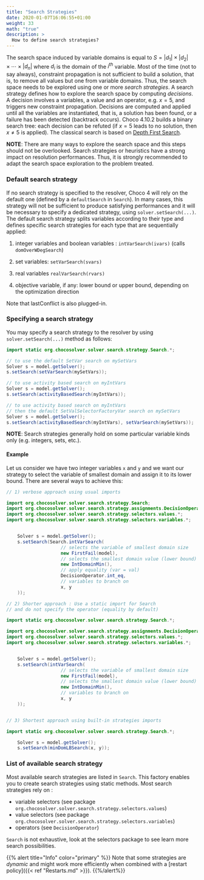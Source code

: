 ```yaml
---
title: "Search Strategies"
date: 2020-01-07T16:06:55+01:00
weight: 33
math: "true"
description: >
  How to define search strategies?
---
```


The search space induced by variable domains is equal to $S=|d_1|\times|d_2|\times\cdots\times|d_n|$ where $d_i$ is the domain of the $i^{th}$ variable.
Most of the time (not to say always), constraint propagation is not sufficient to build a solution, that is, to remove all values but one from variable domains.
Thus, the search space needs to be explored using one or more *search strategies*.
A search strategy defines how to explore the search space by computing *decisions*.
A decision involves a variables, a value and an operator, e.g. $x = 5$, and triggers new constraint propagation.
Decisions are computed and applied until all the variables are instantiated, that is, a solution has been found, or a failure has been detected (backtrack occurs).
Choco 4.10.2 builds a binary search tree: each decision can be refuted (if $x = 5$ leads to no solution, then $x \neq 5$ is applied).
The classical search is based on [Depth First Search](http://en.wikipedia.org/wiki/Depth-first_search).

**NOTE**: There are many ways to explore the search space and this steps should not be overlooked.
Search strategies or heuristics have a strong impact on resolution performances.
Thus, it is strongly recommended to adapt the search space exploration to the problem treated.

### Default search strategy

If no search strategy is specified to the resolver, Choco 4 will rely on the default one (defined by a `defaultSearch` in `Search`).
In many cases, this strategy will not be sufficient to produce satisfying performances and it will be necessary to specify a dedicated strategy, using `solver.setSearch(...)`.
The default search strategy splits variables according to their type and defines specific search strategies for each type that are sequentially applied:


1. integer variables and boolean variables : `intVarSearch(ivars)` (calls `domOverWDegSearch`)


2. set variables: `setVarSearch(svars)`


3. real variables `realVarSearch(rvars)`


4. objective variable, if any: lower bound or upper bound, depending on the optimization direction

Note that lastConflict is also plugged-in.

### Specifying a search strategy

You may specify a search strategy to the resolver by using `solver.setSearch(...)` method as follows:

```java
import static org.chocosolver.solver.search.strategy.Search.*;

// to use the default SetVar search on mySetVars
Solver s = model.getSolver();
s.setSearch(setVarSearch(mySetVars));

// to use activity based search on myIntVars
Solver s = model.getSolver();
s.setSearch(activityBasedSearch(myIntVars));

// to use activity based search on myIntVars
// then the default SetValSelectorFactoryVar search on mySetVars
Solver s = model.getSolver();
s.setSearch(activityBasedSearch(myIntVars), setVarSearch(mySetVars));
```

**NOTE**: Search strategies generally hold on some particular variable kinds only (e.g. integers, sets, etc.).

#### Example

Let us consider we have two integer variables `x` and `y` and we want our strategy to select
the variable of smallest domain and assign it to its lower bound.
There are several ways to achieve this:

```java
// 1) verbose approach using usual imports

import org.chocosolver.solver.search.strategy.Search;
import org.chocosolver.solver.search.strategy.assignments.DecisionOperator;
import org.chocosolver.solver.search.strategy.selectors.values.*;
import org.chocosolver.solver.search.strategy.selectors.variables.*;


    Solver s = model.getSolver();
    s.setSearch(Search.intVarSearch(
                    // selects the variable of smallest domain size
                    new FirstFail(model),
                    // selects the smallest domain value (lower bound)
                    new IntDomainMin(),
                    // apply equality (var = val)
                    DecisionOperator.int_eq,
                    // variables to branch on
                    x, y
    ));
```

```java
// 2) Shorter approach : Use a static import for Search
// and do not specify the operator (equality by default)

import static org.chocosolver.solver.search.strategy.Search.*;

import org.chocosolver.solver.search.strategy.assignments.DecisionOperator;
import org.chocosolver.solver.search.strategy.selectors.values.*;
import org.chocosolver.solver.search.strategy.selectors.variables.*;


    Solver s = model.getSolver();
    s.setSearch(intVarSearch(
                    // selects the variable of smallest domain size
                    new FirstFail(model),
                    // selects the smallest domain value (lower bound)
                    new IntDomainMin(),
                    // variables to branch on
                    x, y
    ));


// 3) Shortest approach using built-in strategies imports

import static org.chocosolver.solver.search.strategy.Search.*;

    Solver s = model.getSolver();
    s.setSearch(minDomLBSearch(x, y));
```

### List of available search strategy

Most available search strategies are listed in `Search`.
This factory enables you to create search strategies using static methods.
Most search strategies rely on :
- variable selectors (see package `org.chocosolver.solver.search.strategy.selectors.values`)
- value selectors (see package `org.chocosolver.solver.search.strategy.selectors.variables`)
- operators (see `DecisionOperator`)

`Search` is not exhaustive, look at the selectors package to see learn more search possibilities.

{{% alert title="Info" color="primary" %}}
Note that some strategies are *dynamic* and might work more efficiently when combined with a [restart policy]({{< ref "Restarts.md" >}}).
{{%/alert%}}

